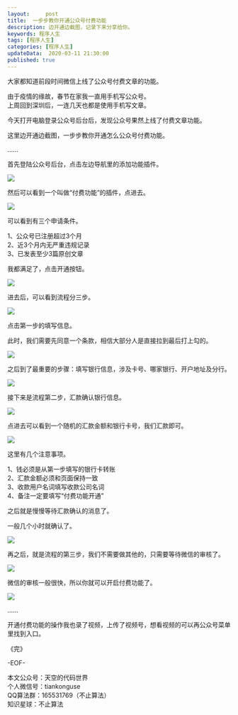 ```yaml
---   
layout:     post  
title:  一步步教你开通公众号付费功能
description: 边开通边截图，记录下来分享给你。  
keywords: 程序人生  
tags: [程序人生]    
categories: [程序人生]  
updateData:  2020-03-11 21:30:00  
published: true  
---  
```



大家都知道前段时间微信上线了公众号付费文章的功能。  


由于疫情的缘故，春节在家我一直用手机写公众号。  
上周回到深圳后，一连几天也都是使用手机写文章。  


今天打开电脑登录公众号后台后，发现公众号果然上线了付费文章功能。  


这里边开通边截图，一步步教你开通怎么公众号付费功能。  


......


首先登陆公众号后台，点击左边导航里的添加功能插件。  


![](https://res2020.tiankonguse.com/images/2020/03/11/001.png)  


然后可以看到一个叫做“付费功能”的插件，点进去。  


![](https://res2020.tiankonguse.com/images/2020/03/11/002.png)  


可以看到有三个申请条件。  


1、公众号已注册超过3个月  
2、近3个月内无严重违规记录  
3、已发表至少3篇原创文章  


我都满足了，点击开通按钮。  


![](https://res2020.tiankonguse.com/images/2020/03/11/003.png)  


进去后，可以看到流程分三步。  


![](https://res2020.tiankonguse.com/images/2020/03/11/004.png)  


点击第一步的填写信息。  


此时，我们需要先同意一个条款，相信大部分人是直接拉到最后打上勾的。  


![](https://res2020.tiankonguse.com/images/2020/03/11/005.png)  


之后到了最重要的步骤：填写银行信息，涉及卡号、哪家银行、开户地址及分行。  



![](https://res2020.tiankonguse.com/images/2020/03/11/006.png)  


接下来是流程第二步，汇款确认银行信息。  


![](https://res2020.tiankonguse.com/images/2020/03/11/007.png)  


点进去可以看到一个随机的汇款金额和银行卡号，我们汇款即可。  


![](https://res2020.tiankonguse.com/images/2020/03/11/008.png)  


这里有几个注意事项。  


1、钱必须是从第一步填写的银行卡转账  
2、汇款金额必须和页面保持一致  
3、收款用户名词填写收款公司名词  
4、备注一定要填写“付费功能开通”  


之后就是慢慢等待汇款确认的消息了。  


一般几个小时就确认了。  


![](https://res2020.tiankonguse.com/images/2020/03/11/009.png)  


再之后，就是流程的第三步，我们不需要做其他的，只需要等待微信的审核了。  


![](https://res2020.tiankonguse.com/images/2020/03/11/010.png)  


微信的审核一般很快，所以你就可以开启付费功能了。  


![](https://res2020.tiankonguse.com/images/2020/03/11/011.png)  


......


开通付费功能的操作我也录了视频，上传了视频号，想看视频的可以再公众号菜单里找到入口。  


《完》


-EOF-  



本文公众号：天空的代码世界  
个人微信号：tiankonguse  
QQ算法群：165531769（不止算法）  
知识星球：不止算法  

